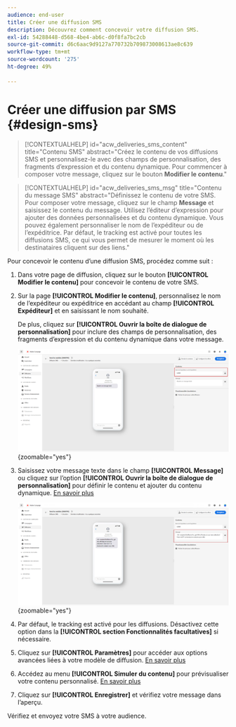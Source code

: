 ```yaml
---
audience: end-user
title: Créer une diffusion SMS
description: Découvrez comment concevoir votre diffusion SMS.
exl-id: 54288448-d568-4be4-ab6c-d0f8fa7bc2cb
source-git-commit: d6c6aac9d9127a770732b709873008613ae8c639
workflow-type: tm+mt
source-wordcount: '275'
ht-degree: 49%

---
```


# Créer une diffusion par SMS {#design-sms}

>[!CONTEXTUALHELP]
>id="acw_deliveries_sms_content"
>title="Contenu SMS"
>abstract="Créez le contenu de vos diffusions SMS et personnalisez-le avec des champs de personnalisation, des fragments d’expression et du contenu dynamique. Pour commencer à composer votre message, cliquez sur le bouton **Modifier le contenu**."

>[!CONTEXTUALHELP]
>id="acw_deliveries_sms_msg"
>title="Contenu du message SMS"
>abstract="Définissez le contenu de votre SMS. Pour composer votre message, cliquez sur le champ **Message** et saisissez le contenu du message. Utilisez l’éditeur d’expression pour ajouter des données personnalisées et du contenu dynamique. Vous pouvez également personnaliser le nom de l’expéditeur ou de l’expéditrice. Par défaut, le tracking est activé pour toutes les diffusions SMS, ce qui vous permet de mesurer le moment où les destinataires cliquent sur des liens."

Pour concevoir le contenu d’une diffusion SMS, procédez comme suit :

1. Dans votre page de diffusion, cliquez sur le bouton **[!UICONTROL Modifier le contenu]** pour concevoir le contenu de votre SMS.

1. Sur la page **[!UICONTROL Modifier le contenu]**, personnalisez le nom de l’expéditeur ou expéditrice en accédant au champ **[!UICONTROL Expéditeur]** et en saisissant le nom souhaité.

   De plus, cliquez sur **[!UICONTROL Ouvrir la boîte de dialogue de personnalisation]** pour inclure des champs de personnalisation, des fragments d’expression et du contenu dynamique dans votre message.

   ![Capture d’écran montrant la page Modifier le contenu avec des options pour personnaliser le nom de l’expéditeur et ajouter des champs de personnalisation](assets/sms_content_1.png){zoomable="yes"}

1. Saisissez votre message texte dans le champ **[!UICONTROL Message]** ou cliquez sur l’option **[!UICONTROL Ouvrir la boîte de dialogue de personnalisation]** pour définir le contenu et ajouter du contenu dynamique. [En savoir plus](../personalization/gs-personalization.md)

   ![Capture d’écran affichant le champ Message avec des options pour ajouter du contenu dynamique](assets/sms_content_2.png){zoomable="yes"}

1. Par défaut, le tracking est activé pour les diffusions. Désactivez cette option dans la **[!UICONTROL section Fonctionnalités facultatives]** si nécessaire.

1. Cliquez sur **[!UICONTROL Paramètres]** pour accéder aux options avancées liées à votre modèle de diffusion. [En savoir plus](../advanced-settings/delivery-settings.md)

1. Accédez au menu **[!UICONTROL Simuler du contenu]** pour prévisualiser votre contenu personnalisé. [En savoir plus](send-sms.md#preview-sms)

1. Cliquez sur **[!UICONTROL Enregistrer]** et vérifiez votre message dans l’aperçu.

Vérifiez et envoyez votre SMS à votre audience.